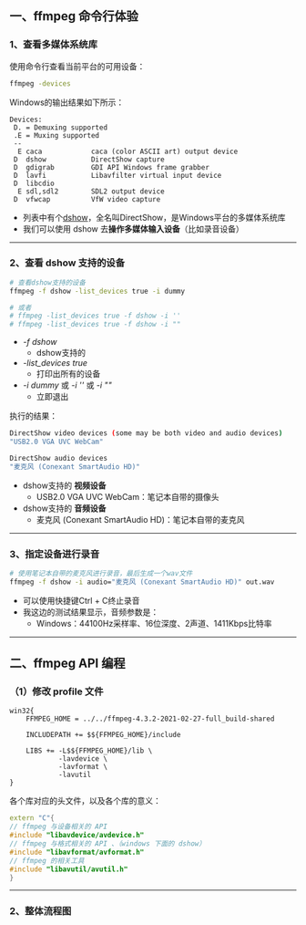 ## 一、ffmpeg 命令行体验

### 1、查看多媒体系统库

使用命令行查看当前平台的可用设备：

```sh
ffmpeg -devices
```

Windows的输出结果如下所示：

```shell
Devices:
 D. = Demuxing supported
 .E = Muxing supported
 --
  E caca            caca (color ASCII art) output device
 D  dshow           DirectShow capture
 D  gdigrab         GDI API Windows frame grabber
 D  lavfi           Libavfilter virtual input device
 D  libcdio
  E sdl,sdl2        SDL2 output device
 D  vfwcap          VfW video capture
```

- 列表中有个[dshow](https://ffmpeg.org/ffmpeg-all.html#dshow)，全名叫DirectShow，是Windows平台的多媒体系统库
- 我们可以使用 dshow 去**操作多媒体输入设备**（比如录音设备）

***

### 2、查看 dshow 支持的设备

```bash
# 查看dshow支持的设备
ffmpeg -f dshow -list_devices true -i dummy

# 或者
# ffmpeg -list_devices true -f dshow -i ''
# ffmpeg -list_devices true -f dshow -i ""
```

- *-f dshow*
  - dshow支持的
- *-list_devices true*
  - 打印出所有的设备
- *-i dummy* 或 *-i ''* 或 *-i ""*
  - 立即退出

执行的结果：

```bash
DirectShow video devices (some may be both video and audio devices)
"USB2.0 VGA UVC WebCam"

DirectShow audio devices
"麦克风 (Conexant SmartAudio HD)"

```

- dshow支持的 **视频设备**
  - USB2.0 VGA UVC WebCam：笔记本自带的摄像头
- dshow支持的 **音频设备**
  - 麦克风 (Conexant SmartAudio HD)：笔记本自带的麦克风

***

### 3、指定设备进行录音

```bash
# 使用笔记本自带的麦克风进行录音，最后生成一个wav文件
ffmpeg -f dshow -i audio="麦克风 (Conexant SmartAudio HD)" out.wav
```

- 可以使用快捷键Ctrl + C终止录音
- 我这边的测试结果显示，音频参数是：
  - Windows：44100Hz采样率、16位深度、2声道、1411Kbps比特率







***

## 二、ffmpeg API 编程

### （1）修改 profile 文件

```shell
win32{
    FFMPEG_HOME = ../../ffmpeg-4.3.2-2021-02-27-full_build-shared

    INCLUDEPATH += $${FFMPEG_HOME}/include

    LIBS += -L$${FFMPEG_HOME}/lib \
            -lavdevice \
            -lavformat \
            -lavutil
}
```

各个库对应的头文件，以及各个库的意义：

```c++
extern "C"{
// ffmpeg 与设备相关的 API
#include "libavdevice/avdevice.h"
// ffmpeg 与格式相关的 API 、（windows 下面的 dshow）
#include "libavformat/avformat.h"
// ffmpeg 的相关工具
#include "libavutil/avutil.h"
}
```



***

### 2、整体流程图

